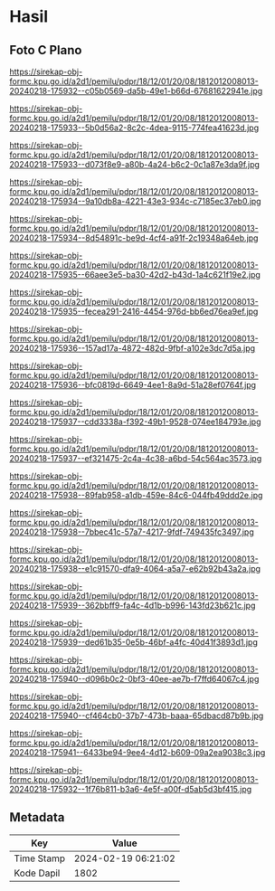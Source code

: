 # Hasil

## Foto C Plano

https://sirekap-obj-formc.kpu.go.id/a2d1/pemilu/pdpr/18/12/01/20/08/1812012008013-20240218-175932--c05b0569-da5b-49e1-b66d-67681622941e.jpg

https://sirekap-obj-formc.kpu.go.id/a2d1/pemilu/pdpr/18/12/01/20/08/1812012008013-20240218-175933--5b0d56a2-8c2c-4dea-9115-774fea41623d.jpg

https://sirekap-obj-formc.kpu.go.id/a2d1/pemilu/pdpr/18/12/01/20/08/1812012008013-20240218-175933--d073f8e9-a80b-4a24-b6c2-0c1a87e3da9f.jpg

https://sirekap-obj-formc.kpu.go.id/a2d1/pemilu/pdpr/18/12/01/20/08/1812012008013-20240218-175934--9a10db8a-4221-43e3-934c-c7185ec37eb0.jpg

https://sirekap-obj-formc.kpu.go.id/a2d1/pemilu/pdpr/18/12/01/20/08/1812012008013-20240218-175934--8d54891c-be9d-4cf4-a91f-2c19348a64eb.jpg

https://sirekap-obj-formc.kpu.go.id/a2d1/pemilu/pdpr/18/12/01/20/08/1812012008013-20240218-175935--66aee3e5-ba30-42d2-b43d-1a4c621f19e2.jpg

https://sirekap-obj-formc.kpu.go.id/a2d1/pemilu/pdpr/18/12/01/20/08/1812012008013-20240218-175935--fecea291-2416-4454-976d-bb6ed76ea9ef.jpg

https://sirekap-obj-formc.kpu.go.id/a2d1/pemilu/pdpr/18/12/01/20/08/1812012008013-20240218-175936--157ad17a-4872-482d-9fbf-a102e3dc7d5a.jpg

https://sirekap-obj-formc.kpu.go.id/a2d1/pemilu/pdpr/18/12/01/20/08/1812012008013-20240218-175936--bfc0819d-6649-4ee1-8a9d-51a28ef0764f.jpg

https://sirekap-obj-formc.kpu.go.id/a2d1/pemilu/pdpr/18/12/01/20/08/1812012008013-20240218-175937--cdd3338a-f392-49b1-9528-074ee184793e.jpg

https://sirekap-obj-formc.kpu.go.id/a2d1/pemilu/pdpr/18/12/01/20/08/1812012008013-20240218-175937--ef321475-2c4a-4c38-a6bd-54c564ac3573.jpg

https://sirekap-obj-formc.kpu.go.id/a2d1/pemilu/pdpr/18/12/01/20/08/1812012008013-20240218-175938--89fab958-a1db-459e-84c6-044fb49ddd2e.jpg

https://sirekap-obj-formc.kpu.go.id/a2d1/pemilu/pdpr/18/12/01/20/08/1812012008013-20240218-175938--7bbec41c-57a7-4217-9fdf-749435fc3497.jpg

https://sirekap-obj-formc.kpu.go.id/a2d1/pemilu/pdpr/18/12/01/20/08/1812012008013-20240218-175938--e1c91570-dfa9-4064-a5a7-e62b92b43a2a.jpg

https://sirekap-obj-formc.kpu.go.id/a2d1/pemilu/pdpr/18/12/01/20/08/1812012008013-20240218-175939--362bbff9-fa4c-4d1b-b996-143fd23b621c.jpg

https://sirekap-obj-formc.kpu.go.id/a2d1/pemilu/pdpr/18/12/01/20/08/1812012008013-20240218-175939--ded61b35-0e5b-46bf-a4fc-40d41f3893d1.jpg

https://sirekap-obj-formc.kpu.go.id/a2d1/pemilu/pdpr/18/12/01/20/08/1812012008013-20240218-175940--d096b0c2-0bf3-40ee-ae7b-f7ffd64067c4.jpg

https://sirekap-obj-formc.kpu.go.id/a2d1/pemilu/pdpr/18/12/01/20/08/1812012008013-20240218-175940--cf464cb0-37b7-473b-baaa-65dbacd87b9b.jpg

https://sirekap-obj-formc.kpu.go.id/a2d1/pemilu/pdpr/18/12/01/20/08/1812012008013-20240218-175941--6433be94-9ee4-4d12-b609-09a2ea9038c3.jpg

https://sirekap-obj-formc.kpu.go.id/a2d1/pemilu/pdpr/18/12/01/20/08/1812012008013-20240218-175932--1f76b811-b3a6-4e5f-a00f-d5ab5d3bf415.jpg


## Metadata

| Key        | Value               |
| ---------- | ------------------- |
| Time Stamp | 2024-02-19 06:21:02 |
| Kode Dapil | 1802                |



